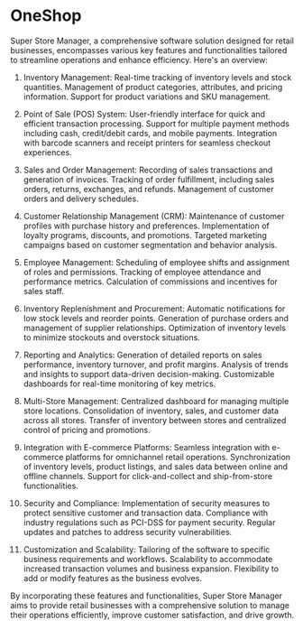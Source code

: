 # OneShop

Super Store Manager, a comprehensive software solution designed for retail businesses, encompasses various key features and functionalities tailored to streamline operations and enhance efficiency. Here's an overview:

1. Inventory Management:
Real-time tracking of inventory levels and stock quantities.
Management of product categories, attributes, and pricing information.
Support for product variations and SKU management.

2. Point of Sale (POS) System:
User-friendly interface for quick and efficient transaction processing.
Support for multiple payment methods including cash, credit/debit cards, and mobile payments.
Integration with barcode scanners and receipt printers for seamless checkout experiences.

3. Sales and Order Management:
Recording of sales transactions and generation of invoices.
Tracking of order fulfillment, including sales orders, returns, exchanges, and refunds.
Management of customer orders and delivery schedules.

4. Customer Relationship Management (CRM):
Maintenance of customer profiles with purchase history and preferences.
Implementation of loyalty programs, discounts, and promotions.
Targeted marketing campaigns based on customer segmentation and behavior analysis.

5. Employee Management:
Scheduling of employee shifts and assignment of roles and permissions.
Tracking of employee attendance and performance metrics.
Calculation of commissions and incentives for sales staff.

6. Inventory Replenishment and Procurement:
Automatic notifications for low stock levels and reorder points.
Generation of purchase orders and management of supplier relationships.
Optimization of inventory levels to minimize stockouts and overstock situations.

7. Reporting and Analytics:
Generation of detailed reports on sales performance, inventory turnover, and profit margins.
Analysis of trends and insights to support data-driven decision-making.
Customizable dashboards for real-time monitoring of key metrics.

8. Multi-Store Management:
Centralized dashboard for managing multiple store locations.
Consolidation of inventory, sales, and customer data across all stores.
Transfer of inventory between stores and centralized control of pricing and promotions.

9. Integration with E-commerce Platforms:
Seamless integration with e-commerce platforms for omnichannel retail operations.
Synchronization of inventory levels, product listings, and sales data between online and offline channels.
Support for click-and-collect and ship-from-store functionalities.

10. Security and Compliance:
Implementation of security measures to protect sensitive customer and transaction data.
Compliance with industry regulations such as PCI-DSS for payment security.
Regular updates and patches to address security vulnerabilities.

11. Customization and Scalability:
Tailoring of the software to specific business requirements and workflows.
Scalability to accommodate increased transaction volumes and business expansion.
Flexibility to add or modify features as the business evolves.

By incorporating these features and functionalities, Super Store Manager aims to provide retail businesses with a comprehensive solution to manage their operations efficiently, improve customer satisfaction, and drive growth.
